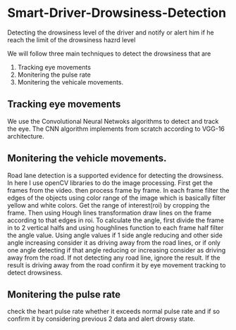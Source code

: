 # Smart-Driver-Drowsiness-Detection

Detecting the drowsiness level of the driver and notify or alert him if he reach the limit of the drowsiness hazrd level

We will follow three main techniques to detect the drowsiness that are
1. Tracking eye movements
2. Monitering the pulse rate
3. Monitering the vehicale movements. 

## Tracking eye movements

  We use the Convolutional Neural Netwoks algorithms to detect and track the eye. The CNN algorithm implements from scratch according to VGG-16 architecture. 

## Monitering the vehicle movements.
  Road lane detection is a supported evidence for detecting the drowsiness. In here I use openCV libraries to do the image processing. First get the frames from the video. then process frame by frame. In each frame filter the edges of the objects using color range of the image which is basically filter yellow and white colors. Get the range of interest(roi) by cropping the frame. Then using Hough lines transformation draw lines on the frame according to that edges in roi. To calculate the angle, first divide the frame in to 2 vertical halfs and using houghlines function to each frame half filter the angle value. Using angle values if 1 side angle reducing and other side angle increasing consider it as driving away from the road lines, or if only one angle detecting if that angle reducing or increasing consider as driving away from the road. If not detecting any road line, ignore the result. If the result is driving away from the road confirm it by eye movement tracking to detect drowsiness.
  
  ## Monitering the pulse rate
  check the heart pulse rate whether it exceeds normal pulse rate and if so confirm it by considering previous 2 data and alert drowsy state.
